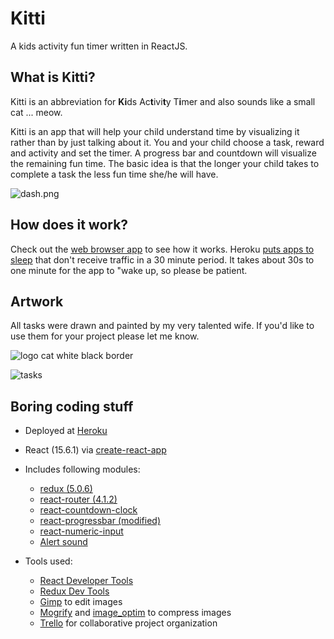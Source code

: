 # Kitti
A kids activity fun timer written in ReactJS.

## What is Kitti?

Kitti is an abbreviation for **Ki**ds Ac**t**ivi**t**y T**i**mer and also sounds like a small cat ... meow.

Kitti is an app that will help your child understand time by visualizing it rather than by just talking about it. You and your child choose a task, reward and activity and set the timer. A progress bar and countdown will visualize the remaining fun time. The basic idea is that the longer your child takes to complete a task the less fun time she/he will have.

![dash.png](https://s26.postimg.org/6bfj2zrp5/dash.png)

## How does it work?

Check out the [web browser app](https://kitti-kids-activity-timer.herokuapp.com) to see how it works. Heroku [puts apps to sleep](https://devcenter.heroku.com/articles/free-dyno-hours#dyno-sleeping) that don't receive traffic in a 30 minute period. It takes about 30s to one minute for the app to "wake up, so please be patient.

## Artwork

All tasks were drawn and painted by my very talented wife. If you'd like to use them for your project please let me know.

![logo cat white black border](https://s1.postimg.org/5gmvy7shbj/logo_cat_white_black_border.jpg "Kitti, the cat")

![tasks](https://s1.postimg.org/7tcr18m2en/tasks.jpg "Tasks")

## Boring coding stuff

- Deployed at [Heroku](https://kitti-kids-activity-timer.herokuapp.com)
- React (15.6.1) via [create-react-app](https://github.com/facebookincubator/create-react-app)
- Includes following modules:
  * [redux (5.0.6)](https://github.com/reactjs/redux)
  * [react-router (4.1.2)](https://github.com/ReactTraining/react-router)
  * [react-countdown-clock](https://github.com/pughpugh/react-countdown-clock)
  * [react-progressbar (modified)](https://github.com/abdennour/react-progressbar)
  * [react-numeric-input](https://github.com/vlad-ignatov/react-numeric-input)
  * [Alert sound](http://freesound.org/people/JustinBW/sounds/80921)

- Tools used:
  * [React Developer Tools](https://github.com/facebook/react-devtools)
  * [Redux Dev Tools](https://github.com/zalmoxisus/redux-devtools-extension)
  * [Gimp](https://www.gimp.org) to edit images
  * [Mogrify](https://www.imagemagick.org/script/mogrify.php) and [image_optim](https://github.com/toy/image_optim) to compress images
  * [Trello](https://trello.com) for collaborative project organization
